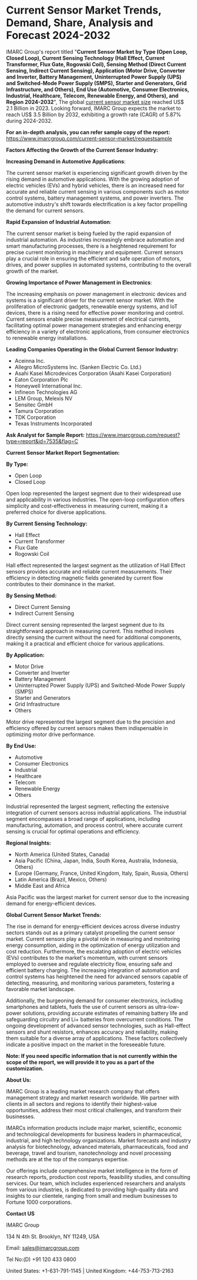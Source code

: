 ﻿# Current Sensor Market Trends, Demand, Share, Analysis and Forecast 2024-2032
IMARC Group's report titled "**Current Sensor Market by Type (Open Loop, Closed Loop), Current Sensing Technology (Hall Effect, Current Transformer, Flux Gate, Rogowski Coil), Sensing Method (Direct Current Sensing, Indirect Current Sensing), Application (Motor Drive, Converter and Inverter, Battery Management, Uninterrupted Power Supply (UPS) and Switched-Mode Power Supply (SMPS), Starter and Generators, Grid Infrastructure, and Others), End Use (Automotive, Consumer Electronics, Industrial, Healthcare, Telecom, Renewable Energy, and Others), and Region 2024-2032**", The global [current sensor market size](https://www.imarcgroup.com/current-sensor-market) reached US$ 2.1 Billion in 2023. Looking forward, IMARC Group expects the market to reach US$ 3.5 Billion by 2032, exhibiting a growth rate (CAGR) of 5.87% during 2024-2032.

**For an in-depth analysis, you can refer sample copy of the report:** <https://www.imarcgroup.com/current-sensor-market/requestsample>

**Factors Affecting the Growth of the Current Sensor Industry:**

**Increasing Demand in Automotive Applications**:

The current sensor market is experiencing significant growth driven by the rising demand in automotive applications. With the growing adoption of electric vehicles (EVs) and hybrid vehicles, there is an increased need for accurate and reliable current sensing in various components such as motor control systems, battery management systems, and power inverters. The automotive industry's shift towards electrification is a key factor propelling the demand for current sensors.

**Rapid Expansion of Industrial Automation**:

The current sensor market is being fueled by the rapid expansion of industrial automation. As industries increasingly embrace automation and smart manufacturing processes, there is a heightened requirement for precise current monitoring in machinery and equipment. Current sensors play a crucial role in ensuring the efficient and safe operation of motors, drives, and power supplies in automated systems, contributing to the overall growth of the market.

**Growing Importance of Power Management in Electronics**:

The increasing emphasis on power management in electronic devices and systems is a significant driver for the current sensor market. With the proliferation of electronic gadgets, renewable energy systems, and IoT devices, there is a rising need for effective power monitoring and control. Current sensors enable precise measurement of electrical currents, facilitating optimal power management strategies and enhancing energy efficiency in a variety of electronic applications, from consumer electronics to renewable energy installations.

**Leading Companies Operating in the Global Current Sensor Industry:**

- Aceinna Inc.
- Allegro MicroSystems Inc. (Sanken Electric Co. Ltd.)
- Asahi Kasei Microdevices Corporation (Asahi Kasei Corporation)
- Eaton Corporation Plc
- Honeywell International Inc.
- Infineon Technologies AG
- LEM Group, Melexis NV
- Sensitec GmbH
- Tamura Corporation
- TDK Corporation
- Texas Instruments Incorporated

**Ask Analyst for Sample Report:** <https://www.imarcgroup.com/request?type=report&id=7535&flag=C>

**Current Sensor Market Report Segmentation:**

**By Type:**

- Open Loop
- Closed Loop

Open loop represented the largest segment due to their widespread use and applicability in various industries. The open-loop configuration offers simplicity and cost-effectiveness in measuring current, making it a preferred choice for diverse applications.

**By Current Sensing Technology:**

- Hall Effect
- Current Transformer
- Flux Gate
- Rogowski Coil

Hall effect represented the largest segment as the utilization of Hall Effect sensors provides accurate and reliable current measurements. Their efficiency in detecting magnetic fields generated by current flow contributes to their dominance in the market.

**By Sensing Method:**

- Direct Current Sensing
- Indirect Current Sensing

Direct current sensing represented the largest segment due to its straightforward approach in measuring current. This method involves directly sensing the current without the need for additional components, making it a practical and efficient choice for various applications.

**By Application:**

- Motor Drive
- Converter and Inverter
- Battery Management
- Uninterrupted Power Supply (UPS) and Switched-Mode Power Supply (SMPS)
- Starter and Generators
- Grid Infrastructure
- Others

Motor drive represented the largest segment due to the precision and efficiency offered by current sensors makes them indispensable in optimizing motor drive performance.

**By End Use:**

- Automotive
- Consumer Electronics
- Industrial
- Healthcare
- Telecom
- Renewable Energy
- Others

Industrial represented the largest segment, reflecting the extensive integration of current sensors across industrial applications. The industrial segment encompasses a broad range of applications, including manufacturing, automation, and process control, where accurate current sensing is crucial for optimal operations and efficiency.

**Regional Insights:**

- North America (United States, Canada)
- Asia Pacific (China, Japan, India, South Korea, Australia, Indonesia, Others)
- Europe (Germany, France, United Kingdom, Italy, Spain, Russia, Others)
- Latin America (Brazil, Mexico, Others)
- Middle East and Africa

Asia Pacific was the largest market for current sensor due to the increasing demand for energy-efficient devices.

**Global Current Sensor Market Trends:**

The rise in demand for energy-efficient devices across diverse industry sectors stands out as a primary catalyst propelling the current sensor market. Current sensors play a pivotal role in measuring and monitoring energy consumption, aiding in the optimization of energy utilization and cost reduction. Furthermore, the escalating adoption of electric vehicles (EVs) contributes to the market's momentum, with current sensors employed to oversee and regulate electricity flow, ensuring safe and efficient battery charging. The increasing integration of automation and control systems has heightened the need for advanced sensors capable of detecting, measuring, and monitoring various parameters, fostering a favorable market landscape.

Additionally, the burgeoning demand for consumer electronics, including smartphones and tablets, fuels the use of current sensors as ultra-low-power solutions, providing accurate estimates of remaining battery life and safeguarding circuitry and Li+ batteries from overcurrent conditions. The ongoing development of advanced sensor technologies, such as Hall-effect sensors and shunt resistors, enhances accuracy and reliability, making them suitable for a diverse array of applications. These factors collectively indicate a positive impact on the market in the foreseeable future.

**Note: If you need specific information that is not currently within the scope of the report, we will provide it to you as a part of the customization.**

**About Us:**

IMARC Group is a leading market research company that offers management strategy and market research worldwide. We partner with clients in all sectors and regions to identify their highest-value opportunities, address their most critical challenges, and transform their businesses.

IMARCs information products include major market, scientific, economic and technological developments for business leaders in pharmaceutical, industrial, and high technology organizations. Market forecasts and industry analysis for biotechnology, advanced materials, pharmaceuticals, food and beverage, travel and tourism, nanotechnology and novel processing methods are at the top of the companys expertise.

Our offerings include comprehensive market intelligence in the form of research reports, production cost reports, feasibility studies, and consulting services. Our team, which includes experienced researchers and analysts from various industries, is dedicated to providing high-quality data and insights to our clientele, ranging from small and medium businesses to Fortune 1000 corporations.

**Contact US**

IMARC Group

134 N 4th St. Brooklyn, NY 11249, USA

Email: sales@imarcgroup.com

Tel No:(D) +91 120 433 0800

United States: +1-631-791-1145 | United Kingdom: +44-753-713-2163
